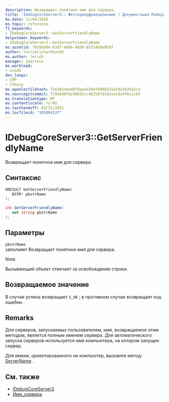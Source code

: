 ```yaml
---
description: Возвращает понятное имя для сервера.
title: 'IDebugCoreServer3:: Жетсерверфриендлинаме | Документация Майкрософт'
ms.date: 11/04/2016
ms.topic: reference
f1_keywords:
- IDebugCoreServer3::GetServerFriendlyName
helpviewer_keywords:
- IDebugCoreServer3::GetServerFriendlyName
ms.assetid: 7035b904-b3d7-4d9b-98d9-65714b8a8b9f
author: leslierichardson95
ms.author: lerich
manager: jmartens
ms.workload:
- vssdk
dev_langs:
- CPP
- CSharp
ms.openlocfilehash: 72e281c6e40f8aea558ef600b531e59a3b26a5c3
ms.sourcegitcommit: f2916d8fd296b92cc402597d1d1eecda4f6cccbf
ms.translationtype: MT
ms.contentlocale: ru-RU
ms.lasthandoff: 03/25/2021
ms.locfileid: "105094137"
---
```

# <a name="idebugcoreserver3getserverfriendlyname"></a>IDebugCoreServer3::GetServerFriendlyName
Возвращает понятное имя для сервера.

## <a name="syntax"></a>Синтаксис

```cpp
HRESULT GetServerFriendlyName(
   BSTR* pbstrName
);
```

```csharp
int GetServerFriendlyName(
   out string pbstrName
);
```

## <a name="parameters"></a>Параметры
`pbstrName`\
заполняет Возвращает понятное имя для сервера.

> [!NOTE]
> Вызывающий объект отвечает за освобождение строки.

## <a name="return-value"></a>Возвращаемое значение
 В случае успеха возвращает `S_OK` ; в противном случае возвращает код ошибки.

## <a name="remarks"></a>Remarks
 Для серверов, запускаемых пользователем, имя, возвращаемое этим методом, является полным именем сервера. Для автоматического запуска серверов используется имя компьютера, на котором запущен сервер.

 Для имени, ориентированного на компьютер, вызовите метод- [ServerName](../../../extensibility/debugger/reference/idebugcoreserver3-getservername.md) .

## <a name="see-also"></a>См. также
- [IDebugCoreServer3](../../../extensibility/debugger/reference/idebugcoreserver3.md)
- [Имя_сервера](../../../extensibility/debugger/reference/idebugcoreserver3-getservername.md)
